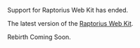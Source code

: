 Support for Raptorius Web Kit has ended.

The latest version of the [Raptorius Web Kit](https://github.com/mrmlnc/raptorius-web-kit/releases).

Rebirth Coming Soon.
